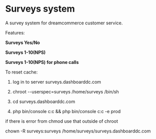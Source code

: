 Surveys system
=

A survey system for dreamcommerce customer service.

Features:

**Surveys Yes/No**

**Surveys 1-10(NPS)**

**Surveys 1-10(NPS) for phone calls**

To reset cache:

1. log in to server surveys.dashboarddc.com

2. chroot --userspec=surveys /home/surveys /bin/sh

3. cd surveys.dashboarddc.com

4. php bin/console c:c && php bin/console c:c -e prod

if there is error from chmod use that outside of chroot

chown -R surveys:surveys /home/surveys/surveys.dashboarddc.com
